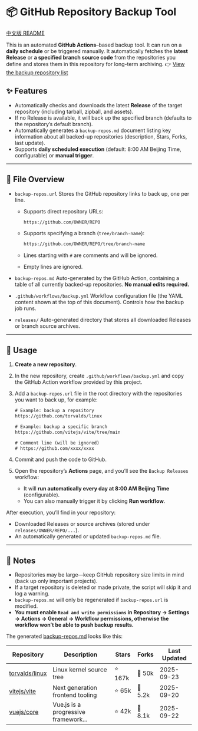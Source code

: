 # 📦 GitHub Repository Backup Tool

[中文版 README](README.md)

This is an automated **GitHub Actions**–based backup tool.
It can run on a **daily schedule** or be triggered manually. It automatically fetches the **latest Release** or **a specified branch source code** from the repositories you define and stores them in this repository for long-term archiving.
👉 [View the backup repository list](backup-repos.md)

## ✨ Features

* Automatically checks and downloads the latest **Release** of the target repository (including tarball, zipball, and assets).
* If no Release is available, it will back up the specified branch (defaults to the repository’s default branch).
* Automatically generates a `backup-repos.md` document listing key information about all backed-up repositories (description, Stars, Forks, last update).
* Supports **daily scheduled execution** (default: 8:00 AM Beijing Time, configurable) or **manual trigger**.

---

## 📂 File Overview

* `backup-repos.url`
  Stores the GitHub repository links to back up, one per line.

  * Supports direct repository URLs:

    ```txt
    https://github.com/OWNER/REPO
    ```
  * Supports specifying a branch (`tree/branch-name`):

    ```txt
    https://github.com/OWNER/REPO/tree/branch-name
    ```
  * Lines starting with `#` are comments and will be ignored.
  * Empty lines are ignored.

* `backup-repos.md`
  Auto-generated by the GitHub Action, containing a table of all currently backed-up repositories.
  **No manual edits required.**

* `.github/workflows/backup.yml`
  Workflow configuration file (the YAML content shown at the top of this document).
  Controls how the backup job runs.

* `releases/`
  Auto-generated directory that stores all downloaded Releases or branch source archives.

---

## 🚀 Usage

1. **Create a new repository**.
2. In the new repository, create `.github/workflows/backup.yml` and copy the GitHub Action workflow provided by this project.
3. Add a `backup-repos.url` file in the root directory with the repositories you want to back up, for example:

   ```txt
   # Example: backup a repository
   https://github.com/torvalds/linux

   # Example: backup a specific branch
   https://github.com/vitejs/vite/tree/main

   # Comment line (will be ignored)
   # https://github.com/xxxx/xxxx
   ```
4. Commit and push the code to GitHub.
5. Open the repository’s **Actions** page, and you’ll see the `Backup Releases` workflow:

   * It will **run automatically every day at 8:00 AM Beijing Time** (configurable).
   * You can also manually trigger it by clicking **Run workflow**.

After execution, you’ll find in your repository:

* Downloaded Releases or source archives (stored under `releases/OWNER/REPO/...`).
* An automatically generated or updated `backup-repos.md` file.

---

## 📖 Notes

* Repositories may be large—keep GitHub repository size limits in mind (back up only important projects).
* If a target repository is deleted or made private, the script will skip it and log a warning.
* `backup-repos.md` will only be regenerated if `backup-repos.url` is modified.
* **You must enable `Read and write permissions` in Repository → Settings → Actions → General → Workflow permissions, otherwise the workflow won’t be able to push backup results.**

The generated [backup-repos.md](backup-repos.md) looks like this:

| Repository                                          | Description                          | Stars  | Forks   | Last Updated |
| --------------------------------------------------- | ------------------------------------ | ------ | ------- | ------------ |
| [torvalds/linux](https://github.com/torvalds/linux) | Linux kernel source tree             | ⭐ 167k | 🍴 50k  | 2025-09-23   |
| [vitejs/vite](https://github.com/vitejs/vite)       | Next generation frontend tooling     | ⭐ 65k  | 🍴 5.2k | 2025-09-20   |
| [vuejs/core](https://github.com/vuejs/core)         | Vue.js is a progressive framework... | ⭐ 42k  | 🍴 8.1k | 2025-09-22   |
